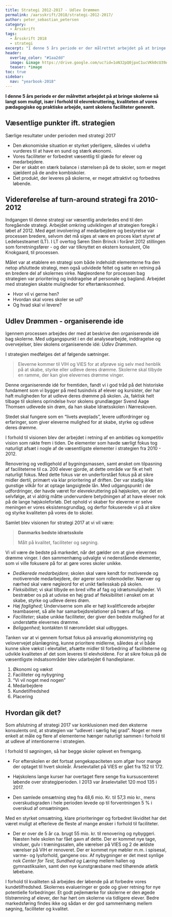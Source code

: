 ```yaml
---
title: Strategi 2012-2017 - Udlev Drømmen
permalink: /aarsskrift/2018/strategi-2012-2017/
author: peter_sebastian_petersen
category:
  - Årsskrift
tags:
  - Årsskrift 2018
  - strategi
excerpt: "I denne 5 års periode er der målrettet arbejdet på at bringe skolerne så langt som muligt, især i forhold til elevrekruttering, kvaliteten af vores pædagogiske og praktiske arbejde, samt skolens faciliteter generelt."
header:
  overlay_color: "#1aa2dd"
  image: &image https://drive.google.com/uc?id=1oN32pQ0jpxC1ucVKk0cU39AskhPxwRzH
  teaser: *image
toc: true
sidebar:
  nav: "yearbook-2018"
---
```


**I denne 5 års periode er der målrettet arbejdet på at bringe skolerne så langt som muligt, især i forhold til elevrekruttering, kvaliteten af vores pædagogiske og praktiske arbejde, samt skolens faciliteter generelt.**

## Væsentlige punkter ift. strategien

Særlige resultater under perioden med strategi 2017

- Den økonomiske situation er styrket yderligere, således vi udefra vurderes til at have en sund og stærk økonomi.
- Vores faciliteter er forbedret væsentlig til glæde for elever og medarbejdere.
- Der er skabt en stærk balance i størrelsen på de to skoler, som er meget sjældent på de andre kombiskoler. 
- Det produkt, der leveres på skolerne, er meget attraktivt og forbedres løbende.

## Videreførelse af turn-around strategi fra 2010-2012

Indgangen til denne strategi var væsentlig anderledes end til den foregående strategi. Arbejdet omkring udviklingen af strategien foregik i løbet af 2012. Med øget involvering af medarbejdere og bestyrelse var processen bredere, selvom det må siges at være en proces klart styret af Ledelsesteamet (LT). I  LT overtog Søren Stein Brinck i foråret 2012 stillingen som forretningsfører - og der var tilknyttet en ekstern konsulent, Ole Knokgaard, til processen.

Målet var at etablere en strategi som både indeholdt elementerne fra den netop afsluttede strategi, men også udvidede feltet og satte en retning på en bredere del af skolernes virke. Nøgleordene for processen bag strategien var prioritering og inddragelse af personale og bagland. Arbejdet med strategien skabte muligheder for eftertænksomhed. 

- Hvor vil vi gerne hen? 
- Hvordan skal vores skoler se ud? 
- Og hvad skal vi levere?

## Udlev Drømmen - organiserende ide

Igennem processen arbejdes der med at beskrive den organiserende idé bag skolerne. Med udgangspunkt i en del analysearbejde, inddragelse og overvejelser, blev skolens organiserende idé: _Udlev Drømmen_. 

I strategien medfølges det af følgende sætninger. 

> Eleverne kommer til VIH og VIES for at afprøve sig selv med henblik på at skabe, styrke eller udleve deres drømme. Skolerne skal tilbyde en ramme, der kan give elevernes drømme vinger.  

Denne organiserende idé for fremtiden, fandt vi i god tråd på det historiske fundament som vi bygger på med tusindvis af elever og kursister, der har haft muligheden for at udleve deres drømme på skolen. Ja, faktisk helt tilbage til skolens oprindelse hvor skolens grundlægger Svend Aage Thomsen udlevede sin drøm, da han skabe Idrætsskolen i Nørreskoven.

Stedet skal fungere som en “livets øveplads”, levere udfordringer og erfaringer, som giver eleverne mulighed for at skabe, styrke og udleve deres drømme. 

I forhold til visionen blev der arbejdet i retning af en ambitiøs og kompetitiv vision som rakte frem i tiden. De elementer som havde særligt fokus tog naturligt afsæt i nogle af de væsentligste elementer i strategien fra 2010 - 2012.

Renovering og vedligehold af bygningsmassen, samt ønsket om tilpasning af faciliteterne til ca. 200 elever gjorde, at dette område var fik et helt naturligt fokus. Med dette fokus var en underforstået fokus på at sikre midler dertil, primært via klar prioritering af driften. Der var stadig ikke gunstige vilkår for at optage langsigtede lån. Med udgangspunkt i de udfordringer, der havde været for elevrekruttering på højskolen, var det en selvfølge, at vi aldrig måtte undervurdere betydningen af at have elever nok på de lange højskoleforløb. Det ophold vi skaber for eleverne er selve meningen er vores eksistensgrundlag, og derfor fokuserede vi på at sikre og styrke kvaliteten på vores de to skoler. 

Samlet blev visionen for strategi 2017 at vi vil være:

> **Danmarks bedste idrætsskole**
>
> Målt på kvalitet, faciliteter og søgning. 

Vi vil være de bedste på markedet, når det gælder om at give elevernes drømme vinger. I den sammenhæng udvalgte vi nedenstående elementer, som vi ville fokusere på for at gøre vores skoler unikke. 

- _Dedikerede medarbejdere_; skolen skal være kendt for motiverede og motiverende medarbejdere, der agerer som rollemodeller. Nærvær og nærhed skal være nøgleord for et unikt fællesskab på skolen.
- _Fleksibilitet_; vi skal tilbyde en bred vifte af fag og idrætsmuligheder. Vi bestræber os på at udvise en høj grad af fleksibilitet i ønsket om at skabe, styrke og udleve deres drøm.
- _Høj faglighed_; Underviserne som alle er højt kvalitficerede arbejder teambaseret, så alle har samarbejdsrelationer på tværs af fag. 
- _Faciliteter_; skabe unikke faciliteter, der giver den bedste mulighed for at understøtte elevernes drømme.
- _Beliggenhed_; kontakten til nærområdet skal udbygges.

Tanken var at vi gennem fortsat fokus på ansvarlig økonomistyring og velovervejet planlægning, kunne prioritere midlerne, således at vi både kunne sikre vækst i elevtallet, afsætte midler til forbedring af faciliteterne og udvikle kvaliteten af det som leveres til elevholdene. For at sikre fokus på de væsentligste indsatsområder blev udarbejdet 6 handleplaner.

1. Økonomi og vækst
2. Faciliteter og nybygning
3. “Vi vil noget med nogen”
4. Medarbejdere
5. Kundetilfredshed
6. Placering

## Hvordan gik det?

Som afslutning af strategi 2017 var konklusionen med den eksterne konsulents ord, at strategien var “udlevet i særlig høj grad”. Noget er mere enkelt at måle og flere af elementerne hænger naturligt sammen i forhold til at udleve af intentionerne i strategien.

I forhold til søgningen, så har begge skoler oplevet en fremgang. 

- For efterskolen er det fortsat sengekapaciteten som afgør hvor mange der optaget til hvert skoleår. Årselevtallet på VIES er gået fra 152 til 172. 

- Højskolens lange kurser har overtaget flere senge fra kursuscenteret løbende over strategiperioden. I 2013 var årselevtallet 120 mod 135 i 2017. 

- Den samlede omsætning steg fra 48,6 mio. Kr. til 57,3 mio kr., mens overskudsgraden i hele perioden levede op til forventningen 5 % i overskud af omsætningen. 

Med en styrket omsætning, klare prioriteringer og forbedret likviditet har det været muligt at efterleve de fleste af mange ønsker i forhold til faciliteter. 

- Der er over de 5 år ca. brugt 55 mio. kr. til renovering og nybyggeri. Næsten hele skolen har fået gavn af dette. Der er kommet nye tage, vinduer, gulv i træningssalen, alle værelser på VIES og 2 de ældste værelser på VIH er renoveret. Der er kommet nye møbler m.m. i spisesal, varme- og lysforhold, gangene osv. Af nybygninger er det mest synlige nok _Center for Test, Sundhed og Læring_ mellem hallen og gymnastiksalen, samt den nye kunstgræsbane med tilhørende atletik løbebane. 

I forhold til kvaliteten så arbejdes der løbende på at forbedre vores kundetilfredshed. Skolernes evalueringer er gode og giver retning for nye potentielle forbedringer. Et godt pejlemærke for skolerne er den øgede tilstrømning af elever, der har hørt om skolerne via tidligere elever. Bedre markedsføring findes ikke og sådan er der god sammenhæng mellem søgning, faciliteter og kvalitet.
